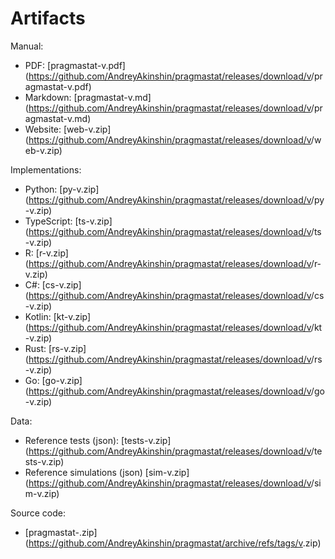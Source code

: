 # Artifacts

Manual:

- PDF: [pragmastat-v<!-- PLACEHOLDER Version -->.pdf](https://github.com/AndreyAkinshin/pragmastat/releases/download/v<!-- PLACEHOLDER Version -->/pragmastat-v<!-- PLACEHOLDER Version -->.pdf)
- Markdown: [pragmastat-v<!-- PLACEHOLDER Version -->.md](https://github.com/AndreyAkinshin/pragmastat/releases/download/v<!-- PLACEHOLDER Version -->/pragmastat-v<!-- PLACEHOLDER Version -->.md)
- Website: [web-v<!-- PLACEHOLDER Version -->.zip](https://github.com/AndreyAkinshin/pragmastat/releases/download/v<!-- PLACEHOLDER Version -->/web-v<!-- PLACEHOLDER Version -->.zip)

Implementations:

- Python: [py-v<!-- PLACEHOLDER Version -->.zip](https://github.com/AndreyAkinshin/pragmastat/releases/download/v<!-- PLACEHOLDER Version -->/py-v<!-- PLACEHOLDER Version -->.zip)
- TypeScript: [ts-v<!-- PLACEHOLDER Version -->.zip](https://github.com/AndreyAkinshin/pragmastat/releases/download/v<!-- PLACEHOLDER Version -->/ts-v<!-- PLACEHOLDER Version -->.zip)
- R: [r-v<!-- PLACEHOLDER Version -->.zip](https://github.com/AndreyAkinshin/pragmastat/releases/download/v<!-- PLACEHOLDER Version -->/r-v<!-- PLACEHOLDER Version -->.zip)
- C#: [cs-v<!-- PLACEHOLDER Version -->.zip](https://github.com/AndreyAkinshin/pragmastat/releases/download/v<!-- PLACEHOLDER Version -->/cs-v<!-- PLACEHOLDER Version -->.zip)
- Kotlin: [kt-v<!-- PLACEHOLDER Version -->.zip](https://github.com/AndreyAkinshin/pragmastat/releases/download/v<!-- PLACEHOLDER Version -->/kt-v<!-- PLACEHOLDER Version -->.zip)
- Rust: [rs-v<!-- PLACEHOLDER Version -->.zip](https://github.com/AndreyAkinshin/pragmastat/releases/download/v<!-- PLACEHOLDER Version -->/rs-v<!-- PLACEHOLDER Version -->.zip)
- Go: [go-v<!-- PLACEHOLDER Version -->.zip](https://github.com/AndreyAkinshin/pragmastat/releases/download/v<!-- PLACEHOLDER Version -->/go-v<!-- PLACEHOLDER Version -->.zip)

Data:

- Reference tests (json): [tests-v<!-- PLACEHOLDER Version -->.zip](https://github.com/AndreyAkinshin/pragmastat/releases/download/v<!-- PLACEHOLDER Version -->/tests-v<!-- PLACEHOLDER Version -->.zip)
- Reference simulations (json) [sim-v<!-- PLACEHOLDER Version -->.zip](https://github.com/AndreyAkinshin/pragmastat/releases/download/v<!-- PLACEHOLDER Version -->/sim-v<!-- PLACEHOLDER Version -->.zip)

Source code:

- [pragmastat-<!-- PLACEHOLDER Version -->.zip](https://github.com/AndreyAkinshin/pragmastat/archive/refs/tags/v<!-- PLACEHOLDER Version -->.zip)
